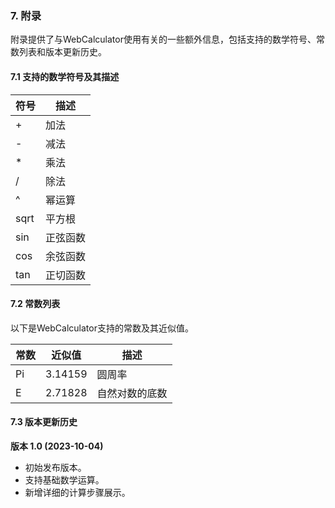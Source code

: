 
### 7. 附录

附录提供了与WebCalculator使用有关的一些额外信息，包括支持的数学符号、常数列表和版本更新历史。

#### 7.1 支持的数学符号及其描述

| 符号 | 描述                     |
|------|--------------------------|
| +    | 加法                     |
| -    | 减法                     |
| *    | 乘法                     |
| /    | 除法                     |
| ^    | 幂运算                   |
| sqrt | 平方根                   |
| sin  | 正弦函数                 |
| cos  | 余弦函数                 |
| tan  | 正切函数                 |

#### 7.2 常数列表

以下是WebCalculator支持的常数及其近似值。

| 常数 | 近似值     | 描述                              |
|------|------------|-----------------------------------|
| Pi   | 3.14159    | 圆周率                            |
| E    | 2.71828    | 自然对数的底数                    |

#### 7.3 版本更新历史

**版本 1.0 (2023-10-04)**  
- 初始发布版本。
- 支持基础数学运算。
- 新增详细的计算步骤展示。
